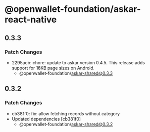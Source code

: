 # @openwallet-foundation/askar-react-native

## 0.3.3

### Patch Changes

- 2295acb: chore: update to askar version 0.4.5. This release adds support for 16KB page sizes on Android.
  - @openwallet-foundation/askar-shared@0.3.3

## 0.3.2

### Patch Changes

- cb381f0: fix: allow fetching records without category
- Updated dependencies [cb381f0]
  - @openwallet-foundation/askar-shared@0.3.2
